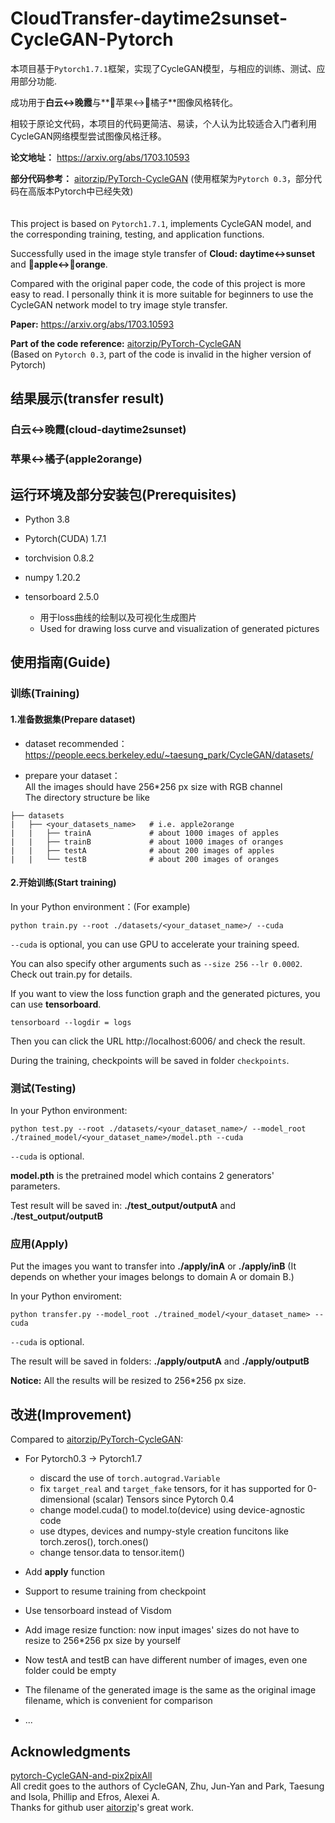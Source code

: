 # CloudTransfer-daytime2sunset-CycleGAN-Pytorch

本项目基于`Pytorch1.7.1`框架，实现了CycleGAN模型，与相应的训练、测试、应用部分功能.  

成功用于**白云<->晚霞**与**🍎苹果<->🍊橘子**图像风格转化。  
  
相较于原论文代码，本项目的代码更简洁、易读，个人认为比较适合入门者利用CycleGAN网络模型尝试图像风格迁移。  

**论文地址：** https://arxiv.org/abs/1703.10593  
  
**部分代码参考：** [aitorzip/PyTorch-CycleGAN](https://github.com/aitorzip/PyTorch-CycleGAN)  (使用框架为`Pytorch 0.3`，部分代码在高版本Pytorch中已经失效)
<br/><br/><br/>
This project is based on `Pytorch1.7.1`, implements CycleGAN model, and the corresponding training, testing, and application functions.  
  
Successfully used in the image style transfer of **Cloud: daytime<->sunset** and **🍎apple<->🍊orange**.  

Compared with the original paper code, the code of this project is more easy to read. I personally think it is more suitable for beginners to use the CycleGAN network model to try image style transfer.

**Paper:** https://arxiv.org/abs/1703.10593  

**Part of the code reference:**  [aitorzip/PyTorch-CycleGAN](https://github.com/aitorzip/PyTorch-CycleGAN)  
(Based on `Pytorch 0.3`, part of the code is invalid in the higher version of Pytorch)  

## 结果展示(transfer result)

### 白云<->晚霞(cloud-daytime2sunset)

### 苹果<->橘子(apple2orange)

## 运行环境及部分安装包(Prerequisites)

* Python 3.8
* Pytorch(CUDA) 1.7.1
* torchvision 0.8.2
* numpy 1.20.2

* tensorboard 2.5.0 
  * 用于loss曲线的绘制以及可视化生成图片
  * Used for drawing loss curve and visualization of generated pictures

## 使用指南(Guide)

### 训练(Training)

#### 1.准备数据集(Prepare dataset)

* dataset recommended：https://people.eecs.berkeley.edu/~taesung_park/CycleGAN/datasets/

* prepare your dataset：  
    All the images should have 256\*256 px size with RGB channel  
    The directory structure be like
  
```
├── datasets                   
|   ├── <your_datasets_name>   # i.e. apple2orange         
|   |   ├── trainA             # about 1000 images of apples
|   |   ├── trainB             # about 1000 images of oranges
|   |   ├── testA              # about 200 images of apples
|   |   └── testB              # about 200 images of oranges
```

#### 2.开始训练(Start training)

In your Python environment：(For example)
```
python train.py --root ./datasets/<your_dataset_name>/ --cuda
```
    
`--cuda` is optional, you can use GPU to accelerate your training speed.   
    
You can also specify other arguments such as `--size 256` `--lr 0.0002`. Check out train.py for details.  
    
If you want to view the loss function graph and the generated pictures, you can use **tensorboard**.
```
tensorboard --logdir = logs
```
Then you can click the URL http://localhost:6006/ and check the result.   
    
During the training, checkpoints will be saved in folder `checkpoints`.

### 测试(Testing)

In your Python environment:
```
python test.py --root ./datasets/<your_dataset_name>/ --model_root ./trained_model/<your_dataset_name>/model.pth --cuda
```
`--cuda` is optional. 

**model.pth** is the pretrained model which contains 2 generators' parameters.  

Test result will be saved in: **./test_output/outputA** and **./test_output/outputB**

### 应用(Apply)

Put the images you want to transfer into **./apply/inA** or **./apply/inB** (It depends on whether your images belongs to domain A or domain B.)  

In your Python enviroment:

```
python transfer.py --model_root ./trained_model/<your_dataset_name> --cuda
```

`--cuda` is optional.  

The result will be saved in folders: **./apply/outputA** and **./apply/outputB**  

**Notice:** All the results will be resized to 256\*256 px size. 


## 改进(Improvement)

Compared to [aitorzip/PyTorch-CycleGAN](https://github.com/aitorzip/PyTorch-CycleGAN):
* For Pytorch0.3 -> Pytorch1.7
  * discard the use of `torch.autograd.Variable`
  * fix `target_real` and `target_fake` tensors, for it has supported for 0-dimensional (scalar) Tensors since Pytorch 0.4
  * change model.cuda() to model.to(device) using device-agnostic code
  * use dtypes, devices and numpy-style creation funcitons like torch.zeros(), torch.ones()
  * change tensor.data to tensor.item()

* Add **apply** function
* Support to resume training from checkpoint
* Use tensorboard instead of Visdom
* Add image resize function: now input images' sizes do not have to resize to 256\*256 px size by yourself
* Now testA and testB can have different number of images, even one folder could be empty
* The filename of the generated image is the same as the original image filename, which is convenient for comparison
* ...

## Acknowledgments
[pytorch-CycleGAN-and-pix2pixAll](https://github.com/junyanz/pytorch-CycleGAN-and-pix2pix)   
All credit goes to the authors of CycleGAN, Zhu, Jun-Yan and Park, Taesung and Isola, Phillip and Efros, Alexei A.  
Thanks for github user [aitorzip](https://github.com/aitorzip)'s great work.



















